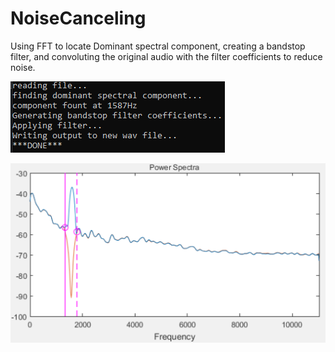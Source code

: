 # NoiseCanceling
Using FFT to locate Dominant spectral component, creating a bandstop filter, 
and convoluting the original audio with the filter coefficients to reduce noise.

![scrrenshot](NoiseCanceling/console.PNG)

![scrrenshot](NoiseCanceling/FrequencyDomain.PNG)
